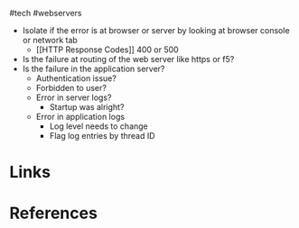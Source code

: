 #tech #webservers

- Isolate if the error is at browser or server by looking at browser console or network tab
	- [[HTTP Response Codes]] 400 or 500
- Is the failure at routing of the web server like https or f5?
- Is the failure in the application server?
	- Authentication issue?
	- Forbidden to user?
	- Error in server logs?
		- Startup was alright?
	- Error in application logs
		- Log level needs to change
		- Flag log entries by thread ID

# Links

# References